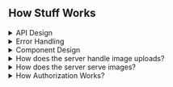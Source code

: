 ## How Stuff Works

<details>
<summary>
API Design
</summary>

The server [routes](https://github.com/nizans/graphology-web-project/blob/122ab1df901213c8e9f5c6c1a52aef1f82275614/server.js#L16) all `/api` requests to the [API router](https://github.com/nizans/graphology-web-project/blob/main/routes/api.routes.js#L2).<br>
The API Router routes the requests to the desired component router. If route is invalid passes an error to the next middleware.<br>
The component router passes the request to the component controller, which calls the component service and passes any data if needed, then waits for the service to respond or throw an error.<br>
The service first validates the data with [joi](https://joi.dev/), and throws an error if data is invalid in order to fail fast before reaching the data layer. If data was valid, then the service handles any necessary business logic and calls the component DAL, passing data if needed.<br>
The DAL communicates with the DB, sending and/or receiving data, and returns the result to the service.<br>
The controller then responds to the client or passes the error to the next middleware.<br><br>

<img src="./docs/diagrams/API design.png" />

> See Component Design, Error Handleing for more info

</details>

<details>
<summary>
Error Handling
</summary>
  
  
The error handling in the server comprises the [ErrorHandle class](https://github.com/nizans/graphology-web-project/blob/122ab1df901213c8e9f5c6c1a52aef1f82275614/components/error/error.model.js#L1), a [middleware](https://github.com/nizans/graphology-web-project/blob/122ab1df901213c8e9f5c6c1a52aef1f82275614/components/error/handleError.js#L4), a [controller](https://github.com/nizans/graphology-web-project/blob/main/components/error/error.controller.js), and the [constants file](https://github.com/nizans/graphology-web-project/blob/main/components/error/error.constants.js).<br>

**The ErrorHandle class** extends the Error object and includes the fields:

- statusCode: the HTTP status code
- clientMessage: a message to send to the client
- message: the original error message or a message for the server usage
- isOperational: is the error an [operational error](https://github.com/goldbergyoni/nodebestpractices/blob/master/sections/errorhandling/operationalvsprogrammererror.md)?

**The error handling middleware** is located as the [last middleware of the server](https://github.com/nizans/graphology-web-project/blob/122ab1df901213c8e9f5c6c1a52aef1f82275614/server.js#L24), so if an error occurs anywhere in the app, it should reach the middleware.<br>
It then [checks](https://github.com/nizans/graphology-web-project/blob/122ab1df901213c8e9f5c6c1a52aef1f82275614/components/error/handleError.js#L5) if the error is an instance of ErrorHandle and if so sends the response, otherwise, it passes the error to the error controller and then responds with the returned error.

**The error controller** receives an error object and returns a corresponding ErrorHandle instance containing a message and a status code to the middleware.<br>
For example, if the [controller](https://github.com/nizans/graphology-web-project/blob/122ab1df901213c8e9f5c6c1a52aef1f82275614/components/error/error.controller.js#L5) receives a [mongoose validation error](https://github.com/nizans/graphology-web-project/blob/122ab1df901213c8e9f5c6c1a52aef1f82275614/components/error/mongo.error.controller.js#L28), it calls the [handleValidationError](https://github.com/nizans/graphology-web-project/blob/122ab1df901213c8e9f5c6c1a52aef1f82275614/components/error/mongo.error.controller.js#L11) method and returns the ErrorHandle instance<br>
If the controller did not recognize the error, it would return an [ErrorHandle with a 500 status code and an 'unknown server error'](https://github.com/nizans/graphology-web-project/blob/122ab1df901213c8e9f5c6c1a52aef1f82275614/components/error/mongo.error.controller.js#L38) response.

**The error constants file** contains some ready-to-use ErrorHandle instances.<br>
For example, an [incorrect email error](https://github.com/nizans/graphology-web-project/blob/122ab1df901213c8e9f5c6c1a52aef1f82275614/components/error/error.constants.js#L24) when an admin tries to [log in](https://github.com/nizans/graphology-web-project/blob/122ab1df901213c8e9f5c6c1a52aef1f82275614/components/admin/admin.DAL.js#L13).<br>
The constants file was created to reduce code repetition and remove undesired and confusing code around the app.<br>
For example, without the constants file, extra code and confusing strings:

```javascript
  async login(email, password) {
    const admin = await this.Model.findOne({ email });
    if (!admin) new ErrorHandle(401, 'Email does not exists', null, 'אימייל לא קיים', true);
    if (!(await admin.validatePassword(password))) new ErrorHandle(401, 'Incorrect password', null, 'סיסמא שגויה', true);
    return await this.Model.findOne({ email }).select('name email _id');
  }
```

With the constants file, a cleaner, more readable code:

```javascript
  async login(email, password) {
    const admin = await this.Model.findOne({ email });
    if (!admin) throw EMAIL_NOT_EXISTS;
    if (!(await admin.validatePassword(password))) throw LOGIN_INCORRECT_PASS;
    return await this.Model.findOne({ email }).select('name email _id');
  }
```

This design allows controlling all of the errors in one place and enabling easy changes and control of the response.

<img src="./docs/diagrams/Error Handler.png" />

</details>

<details>
<summary>
<a name="component-design"></a>Component Design
</summary>

A component comprises some or all of the router, controller, service, DAL, and model layers. Inspired by [nodebestpractices](https://github.com/goldbergyoni/nodebestpractices/blob/master/sections/projectstructre/breakintcomponents.md)<br>
To minimize code duplication, I created [classes](https://github.com/nizans/graphology-web-project/tree/main/base) for each of these layers:

- [ComponentRouter](https://github.com/nizans/graphology-web-project/blob/main/base/ComponentRouter.js): routes the request to the correct controller ([e.g.](https://github.com/nizans/graphology-web-project/blob/122ab1df901213c8e9f5c6c1a52aef1f82275614/base/ComponentRouter.js#L18))
- [Controller](https://github.com/nizans/graphology-web-project/blob/122ab1df901213c8e9f5c6c1a52aef1f82275614/base/Controller.js#L3): Call the service and pass any data. Then send back the response or passes the caught error (e.g., [post](https://github.com/nizans/graphology-web-project/blob/122ab1df901213c8e9f5c6c1a52aef1f82275614/base/Controller.js#L8)).
- [Service](https://github.com/nizans/graphology-web-project/blob/122ab1df901213c8e9f5c6c1a52aef1f82275614/base/Service.js#L7): handle business logic, call DAL (e.g., [deleting images after an item was deleted](https://github.com/nizans/graphology-web-project/blob/122ab1df901213c8e9f5c6c1a52aef1f82275614/base/Service.js#L21)).
- [DAL](https://github.com/nizans/graphology-web-project/blob/122ab1df901213c8e9f5c6c1a52aef1f82275614/base/DAL.js#L13): communicating with MongoDB using [mongoose](https://mongoosejs.com/).

Every component inherits the needed base class and overrides and adds any required fields and methods.<br>
For example, the [admin component](https://github.com/nizans/graphology-web-project/tree/main/components/admin) has very different requirements than most of the other components, so there are many overrides (e.g., [admin.service](https://github.com/nizans/graphology-web-project/blob/122ab1df901213c8e9f5c6c1a52aef1f82275614/components/admin/admin.service.js#L24)),
but the articles, books, and contents components use the exact methods (e.g. [books.DAL](https://github.com/nizans/graphology-web-project/blob/main/components/books/book.DAL.js), [articles.DAL](https://github.com/nizans/graphology-web-project/blob/main/components/articles/article.DAL.js)).<br>
The classes make it easy to add more components but also allowing flexibility and creating more complex components.<br>
It also helps the client expect a similar response.<br>
For example, a GET request to [get some articles](https://github.com/nizans/graphology-web-project/blob/122ab1df901213c8e9f5c6c1a52aef1f82275614/base/DAL.js#L33) will have a similar response to a request to [get some books](https://github.com/nizans/graphology-web-project/blob/122ab1df901213c8e9f5c6c1a52aef1f82275614/base/DAL.js#L33):

```
GET /api/articles
GET /api/books
```

Will have a similar response:

<!-- prettier-ignore-start -->
```yaml
{ 
    'page': 0,
    'sorted_by': '-uploadDate',
    'pages': <number of pages>, 
    'found_items': <number of items found>, 
    'payload': [
        ...<array of books or articles items>
    ] 
}
```
<!-- prettier-ignore-end -->

</details>

<details>
<summary>
How does the server handle image uploads?
</summary>

The server uses the [uploadImages](https://github.com/nizans/graphology-web-project/blob/main/middleware/uploadImages.js) middleware, which includes the following steps:

1. [uploadImage](https://github.com/nizans/graphology-web-project/blob/main/middleware/uploadImages.js): Multer function, filters the unwanted filetypes and saves the file locally
2. [imageResizer](https://github.com/nizans/graphology-web-project/blob/main/utils/imageResizer.js): Saves a local thumbnail-sized copy
3. [addImagePrefix](https://github.com/nizans/graphology-web-project/blob/122ab1df901213c8e9f5c6c1a52aef1f82275614/middleware/uploadImages.js#L26): Adds an image/images field to the request body, including the correct pathname for each image.
4. [uploadToS3](https://github.com/nizans/graphology-web-project/blob/main/middleware/uploadToS3.js): Uploads the images to the S3 bucket while keeping the same pathname (will be used later to serve the images back to the client)
5. [deleteTempImages](https://github.com/nizans/graphology-web-project/blob/122ab1df901213c8e9f5c6c1a52aef1f82275614/middleware/deleteTempImages.js#L3): Deletes the local files

### Example:

The following request containing 3 image fields:

```http
POST /api/articles
Content-Type: multipart/form-data
body:
{
image: (binary)
image: (binary)
image: (binary)
}

```

Will respond with:

```json
{
  "images": [
    {
      "full": "/images/filname1.JPG",
      "thumb": "/thumbs/filname1.JPG",
      "_id": "61645b0b08ece613c05acfd5"
    },
    {
      "full": "/images/filename2.JPG",
      "thumb": "/thumbs/filename2.JPG",
      "_id": "61645b0b08ece613c05acfd6"
    },
    {
      "full": "/images/filename3.JPG",
      "thumb": "/thumbs/filename3.JPG",
      "_id": "61645b0b08ece613c05acfd7"
    }
  ]
}
```

</details>

<details>
<summary>How does the server serve images?</summary>

All the image files are stored in an S3 bucket that can be accessed only by the server.
Each file has a full-sized and a thumb-size copy.

Both files share the same file name but are located in different folders in the bucket (different prefixes).

[images.routes](https://github.com/nizans/graphology-web-project/blob/122ab1df901213c8e9f5c6c1a52aef1f82275614/routes/images.routes.js#L6) will handle GET requests to `/images/:name` or `/thumbs/:name`, get the [file stream from S3](https://github.com/nizans/graphology-web-project/blob/122ab1df901213c8e9f5c6c1a52aef1f82275614/routes/images.routes.js#L6), and [pipe](https://github.com/nizans/graphology-web-project/blob/122ab1df901213c8e9f5c6c1a52aef1f82275614/routes/images.routes.js#L6) it back to the client.

This makes it easy to change from S3 bucket to local static folders without too much code rewrite, as the S3 buckets act as an extension to the server.

<img src="./docs/diagrams/Serving images.png" />

</details>

<details><summary>How Authorization Works?</summary>

The app uses a secure cookie containing [JWT](https://jwt.io/) to authorize requests.<br>
When a POST to /auth/login or /auth/refresh succeeds, the [server sets a secure cookie](https://github.com/nizans/graphology-web-project/blob/8854c175c4eb521db47e6f8527eb5fedff49bd57/components/auth/auth.controller.js#L30) containing a JWT with a relatively short expiry.<br>

On every successful login, the client receives the secure cookie with the JWT, the user info, and another JWT, called a refresh token, which the server stores a copy of in the DB.<br>

The refresh token can then be used for silent logins and renewing the cookie.<br>
So on every POST request to /auth/refresh, the server looks for the refresh token in the request body, checks if it exists in the DB, then verify it.<br>
If everything is successful, the client receives a new cookie with a fresh JWT.<br>

When the client makes a DELETE request to /auth/logout, the server removes the cookie and deletes the refresh token from the DB ([code reference](https://github.com/nizans/graphology-web-project/blob/8854c175c4eb521db47e6f8527eb5fedff49bd57/components/auth/auth.controller.js#L37)). <br>

The [protectRoute](https://github.com/nizans/graphology-web-project/blob/main/middleware/protectRoute.js#L5) middleware restrict any POST, DELETE, PUT, and PATCH requests that do not have a valid JWT cookie.<br>

</details>
